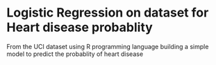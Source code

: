 # Logistic Regression on dataset for Heart disease probablity
 From the UCI dataset using R programming language building a simple model to predict the probablity of heart disease
